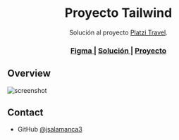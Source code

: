 <!-- Please update value in the {}  -->

<h1 align="center">Proyecto Tailwind</h1>

<div align="center">
   Solución al proyecto  <a href="https://platzi.com/cursos/tailwind/" target="_blank">Platzi Travel</a>.
</div>

<div align="center">
  <h3>
    <a href="https://www.figma.com/file/aPbr2Rhd5SCUjNYu6NRPPB/Platzi-Travel-Mockups">
      Figma
    </a>
    <span> | </span>
    <a href="https://jsalamanca3.github.io/proyectoTailwind/">
      Solución
    </a>
    <span> | </span>
    <a href="https://platzi.com/cursos/tailwind/">
      Proyecto
    </a>
  </h3>
</div>

## Overview

![screenshot](https://github.com/jsalamanca3/proyectoTailwind/blob/master/public/img/platzitravel.png)

## Contact

- GitHub [@jsalamanca3](https://github.com/jsalamanca3)

